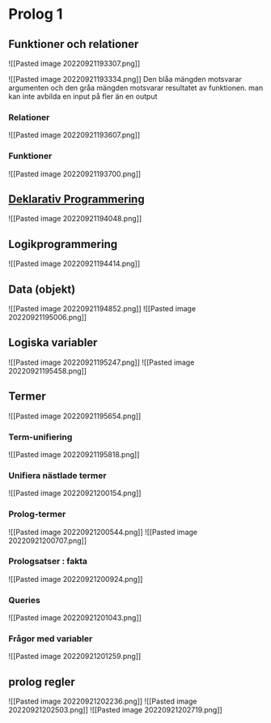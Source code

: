 # Prolog 1

## Funktioner och relationer
 ![[Pasted image 20220921193307.png]]

![[Pasted image 20220921193334.png]]
Den blåa mängden motsvarar argumenten och den gråa mängden motsvarar resultatet av funktionen. 
man kan inte avbilda en input på fler än en output
### Relationer
![[Pasted image 20220921193607.png]]

### Funktioner
![[Pasted image 20220921193700.png]]
## [Deklarativ Programmering](https://en.wikipedia.org/wiki/Declarative_programming)

![[Pasted image 20220921194048.png]]




## Logikprogrammering 
![[Pasted image 20220921194414.png]]

## Data (objekt)
![[Pasted image 20220921194852.png]]
![[Pasted image 20220921195006.png]]
## Logiska variabler

![[Pasted image 20220921195247.png]]
![[Pasted image 20220921195458.png]]

## Termer 
![[Pasted image 20220921195654.png]]
### Term-unifiering
![[Pasted image 20220921195818.png]]
### Unifiera nästlade termer
![[Pasted image 20220921200154.png]]
### Prolog-termer
![[Pasted image 20220921200544.png]]
![[Pasted image 20220921200707.png]]
### Prologsatser : fakta
![[Pasted image 20220921200924.png]]
### Queries
![[Pasted image 20220921201043.png]]
### Frågor med variabler
![[Pasted image 20220921201259.png]]
## prolog regler
![[Pasted image 20220921202236.png]]
![[Pasted image 20220921202503.png]]
![[Pasted image 20220921202719.png]]
